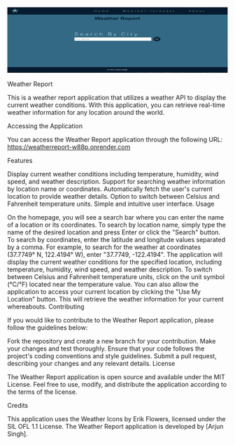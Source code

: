 <img src="https://github.com/arjunsingh27/WeatherReport/blob/main/public/images/Screenshot%202023-07-09%20at%2012.01.26%20PM.png" width="100%" height="150px">

Weather Report

This is a weather report application that utilizes a weather API to display the current weather conditions. With this application, you can retrieve real-time weather information for any location around the world.

Accessing the Application

You can access the Weather Report application through the following URL: https://weatherreport-w88p.onrender.com

Features

Display current weather conditions including temperature, humidity, wind speed, and weather description.
Support for searching weather information by location name or coordinates.
Automatically fetch the user's current location to provide weather details.
Option to switch between Celsius and Fahrenheit temperature units.
Simple and intuitive user interface.
Usage

On the homepage, you will see a search bar where you can enter the name of a location or its coordinates.
To search by location name, simply type the name of the desired location and press Enter or click the "Search" button.
To search by coordinates, enter the latitude and longitude values separated by a comma. For example, to search for the weather at coordinates (37.7749° N, 122.4194° W), enter "37.7749, -122.4194".
The application will display the current weather conditions for the specified location, including temperature, humidity, wind speed, and weather description.
To switch between Celsius and Fahrenheit temperature units, click on the unit symbol (°C/°F) located near the temperature value.
You can also allow the application to access your current location by clicking the "Use My Location" button. This will retrieve the weather information for your current whereabouts.
Contributing

If you would like to contribute to the Weather Report application, please follow the guidelines below:

Fork the repository and create a new branch for your contribution.
Make your changes and test thoroughly.
Ensure that your code follows the project's coding conventions and style guidelines.
Submit a pull request, describing your changes and any relevant details.
License

The Weather Report application is open source and available under the MIT License. Feel free to use, modify, and distribute the application according to the terms of the license.

Credits

This application uses the Weather Icons by Erik Flowers, licensed under the SIL OFL 1.1 License.
The Weather Report application is developed by [Arjun Singh].
